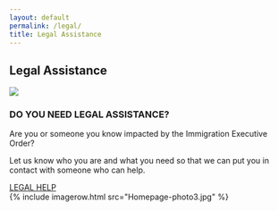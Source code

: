```yaml
---
layout: default
permalink: /legal/
title: Legal Assistance
---
```


<div class="container-fluid">
  <div class="row">
    <div class="col-xs-12 col-sm-10 col-sm-offset-1"><h2>Legal Assistance</h2></div>
  </div>
  <div class="row padbottom50">
    <div class="col-xs-12 col-sm-8 col-sm-offset-2">
      <div class="row">
        <div class="col-xs-12 col-sm-2"><img class="centered" src="{{ site.baseurl }}/images/Icon-Legal.png" /></div>
        <div class="col-xs-12 col-sm-9 col-sm-offset-1">
          <h3>DO YOU NEED LEGAL ASSISTANCE?</h3>
          <p>
            Are you or someone you know impacted by the Immigration Executive Order?
          </p>
          <p>
            Let us know who you are and what you need so that we can put you in contact with someone who can help.
          </p>
          <a class="btn btn-primary col-sm-6 col-xs-12" href="mailto:legalquestion@dullesjustice.org">LEGAL HELP</a>
        </div>
      </div>
    </div>
  </div>
  {% include imagerow.html src="Homepage-photo3.jpg" %}
</div>
